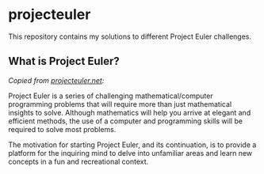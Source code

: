 # projecteuler
This repository contains my solutions to different Project Euler challenges. 

## What is Project Euler?
*Copied from [projecteuler.net](https://www.projecteuler.net):*

Project Euler is a series of challenging mathematical/computer programming problems that will require more than just mathematical insights to solve. Although mathematics will help you arrive at elegant and efficient methods, the use of a computer and programming skills will be required to solve most problems.

The motivation for starting Project Euler, and its continuation, is to provide a platform for the inquiring mind to delve into unfamiliar areas and learn new concepts in a fun and recreational context.
